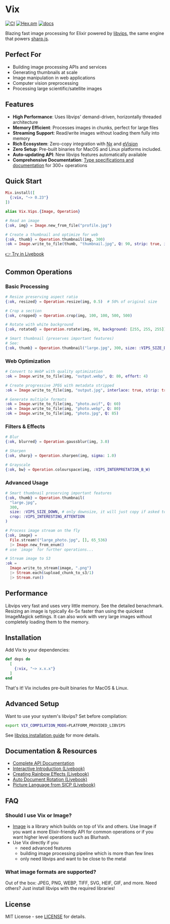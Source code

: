 # Vix

[![CI](https://github.com/akash-akya/vix/actions/workflows/ci.yaml/badge.svg)](https://github.com/akash-akya/vix/actions/workflows/ci.yaml)
[![Hex.pm](https://img.shields.io/hexpm/v/vix.svg)](https://hex.pm/packages/vix)
[![docs](https://img.shields.io/badge/docs-hexpm-blue.svg)](https://hexdocs.pm/vix/)


Blazing fast image processing for Elixir powered by [libvips](https://libvips.github.io/libvips/), the same engine that powers [sharp.js](https://github.com/lovell/sharp).

## Perfect For

- Building image processing APIs and services
- Generating thumbnails at scale
- Image manipulation in web applications
- Computer vision preprocessing
- Processing large scientific/satellite images

## Features

- **High Performance**: Uses libvips' demand-driven, horizontally threaded architecture
- **Memory Efficient**: Processes images in chunks, perfect for large files
- **Streaming Support**: Read/write images without loading them fully into memory
- **Rich Ecosystem**: Zero-copy integration with [Nx](https://hex.pm/packages/nx) and [eVision](https://hex.pm/packages/evision)
- **Zero Setup**: Pre-built binaries for MacOS and Linux platforms included.
- **Auto-updating API**: New libvips features automatically available
- **Comprehensive Documentation**: [Type specifications and documentation](https://hexdocs.pm/vix/Vix.Vips.Operation.html) for 300+ operations

## Quick Start

```elixir
Mix.install([
  {:vix, "~> 0.23"}
])

alias Vix.Vips.{Image, Operation}

# Read an image
{:ok, img} = Image.new_from_file("profile.jpg")

# Create a thumbnail and optimize for web
{:ok, thumb} = Operation.thumbnail(img, 300)
:ok = Image.write_to_file(thumb, "thumbnail.jpg", Q: 90, strip: true, interlace: true)
```

[👉 Try in Livebook](https://livebook.dev/run?url=https%3A%2F%2Fgithub.com%2Fakash-akya%2Fvix%2Fblob%2Fmaster%2Flivebooks%2Fintroduction.livemd)

<!-- add before & after -->

## Common Operations

### Basic Processing
```elixir
# Resize preserving aspect ratio
{:ok, resized} = Operation.resize(img, 0.5)  # 50% of original size

# Crop a section
{:ok, cropped} = Operation.crop(img, 100, 100, 500, 500)

# Rotate with white background
{:ok, rotated} = Operation.rotate(img, 90, background: [255, 255, 255])

# Smart thumbnail (preserves important features)
# See:
{:ok, thumb} = Operation.thumbnail("large.jpg", 300, size: :VIPS_SIZE_DOWN, crop: :VIPS_INTERESTING_ATTENTION)
```

### Web Optimization
```elixir
# Convert to WebP with quality optimization
:ok = Image.write_to_file(img, "output.webp", Q: 80, effort: 4)

# Create progressive JPEG with metadata stripped
:ok = Image.write_to_file(img, "output.jpg", interlace: true, strip: true, Q: 85)

# Generate multiple formats
:ok = Image.write_to_file(img, "photo.avif", Q: 60)
:ok = Image.write_to_file(img, "photo.webp", Q: 80)
:ok = Image.write_to_file(img, "photo.jpg", Q: 85)
```

### Filters & Effects
```elixir
# Blur
{:ok, blurred} = Operation.gaussblur(img, 3.0)

# Sharpen
{:ok, sharp} = Operation.sharpen(img, sigma: 1.0)

# Grayscale
{:ok, bw} = Operation.colourspace(img, :VIPS_INTERPRETATION_B_W)
```

### Advanced Usage
```elixir
# Smart thumbnail preserving important features
{:ok, thumb} = Operation.thumbnail(
  "large.jpg",
  300,
  size: :VIPS_SIZE_DOWN, # only downsize, it will just copy if asked to upsize
  crop: :VIPS_INTERESTING_ATTENTION
)

# Process image stream on the fly
{:ok, image} =
  File.stream!("large_photo.jpg", [], 65_536)
  |> Image.new_from_enum()
# use `image` for further operations...

# Stream image to S3
:ok =
  Image.write_to_stream(image, ".png")
  |> Stream.each(&upload_chunk_to_s3/1)
  |> Stream.run()
```

<!-- TODO: Would be great to add examples for: -->
<!-- - Watermarking -->
<!-- - Image composition -->
<!-- - Batch processing -->
<!-- - Text overlay -->

## Performance

Libvips very fast and uses very little memory. See the detailed benachmark. Resizing an image is typically 4x-5x faster than using the quickest ImageMagick settings. It can also work with very large images without completely loading them to the memory.

## Installation

Add Vix to your dependencies:

```elixir
def deps do
  [
    {:vix, "~> x.x.x"}
  ]
end
```

That's it! Vix includes pre-built binaries for MacOS & Linux.

## Advanced Setup

Want to use your system's libvips? Set before compilation:

```bash
export VIX_COMPILATION_MODE=PLATFORM_PROVIDED_LIBVIPS
```

See [libvips installation guide](https://www.libvips.org/install.html) for more details.


## Documentation & Resources

- [Complete API Documentation](https://hexdocs.pm/vix/)
- [Interactive Introduction (Livebook)](https://livebook.dev/run?url=https%3A%2F%2Fgithub.com%2Fakash-akya%2Fvix%2Fblob%2Fmaster%2Flivebooks%2Fintroduction.livemd)
- [Creating Rainbow Effects (Livebook)](https://livebook.dev/run?url=https%3A%2F%2Fgithub.com%2Fakash-akya%2Fvix%2Fblob%2Fmaster%2Flivebooks%2Frainbow.livemd)
- [Auto Document Rotation (Livebook)](https://livebook.dev/run?url=https%3A%2F%2Fgithub.com%2Fakash-akya%2Fvix%2Fblob%2Fmaster%2Flivebooks%2Fauto_correct_rotation.livemd)
- [Picture Language from SICP (Livebook)](https://livebook.dev/run?url=https%3A%2F%2Fgithub.com%2Fakash-akya%2Fvix%2Fblob%2Fmaster%2Flivebooks%2Fpicture-language.livemd)

## FAQ

### Should I use Vix or Image?
- [Image](https://github.com/kipcole9/image) is a library which builds on top of Vix and others. Use Image if you want a more Elixir-friendly API for common operations or if you want higher level operations such as Blurhash.
- Use Vix directly if you
  - need advanced features
  - building image processing pipeline which is more than few lines
  - only need libvips and want to be close to the metal

### What image formats are supported?
Out of the box: JPEG, PNG, WEBP, TIFF, SVG, HEIF, GIF, and more. Need others? Just install libvips with the required libraries!

## License

MIT License - see [LICENSE](LICENSE) for details.

